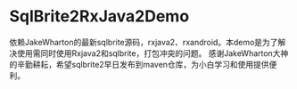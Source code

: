 # SqlBrite2RxJava2Demo


依赖JakeWharton的最新sqlbrite源码，rxjava2、rxandroid。本demo是为了解决使用需同时使用Rxjava2和sqlbrite，打包冲突的问题。
感谢JakeWharton大神的辛勤耕耘，希望sqlbrite2早日发布到maven仓库，为小白学习和使用提供便利。


